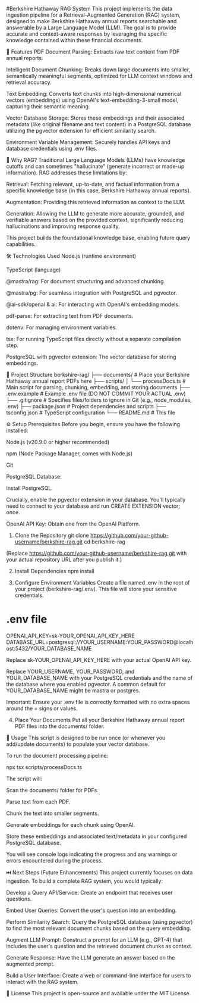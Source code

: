 #Berkshire Hathaway RAG System
This project implements the data ingestion pipeline for a Retrieval-Augmented Generation (RAG) system, designed to make Berkshire Hathaway annual reports searchable and answerable by a Large Language Model (LLM). The goal is to provide accurate and context-aware responses by leveraging the specific knowledge contained within these financial documents.

🌟 Features
PDF Document Parsing: Extracts raw text content from PDF annual reports.

Intelligent Document Chunking: Breaks down large documents into smaller, semantically meaningful segments, optimized for LLM context windows and retrieval accuracy.

Text Embedding: Converts text chunks into high-dimensional numerical vectors (embeddings) using OpenAI's text-embedding-3-small model, capturing their semantic meaning.

Vector Database Storage: Stores these embeddings and their associated metadata (like original filename and text content) in a PostgreSQL database utilizing the pgvector extension for efficient similarity search.

Environment Variable Management: Securely handles API keys and database credentials using .env files.

🚀 Why RAG?
Traditional Large Language Models (LLMs) have knowledge cutoffs and can sometimes "hallucinate" (generate incorrect or made-up information). RAG addresses these limitations by:

Retrieval: Fetching relevant, up-to-date, and factual information from a specific knowledge base (in this case, Berkshire Hathaway annual reports).

Augmentation: Providing this retrieved information as context to the LLM.

Generation: Allowing the LLM to generate more accurate, grounded, and verifiable answers based on the provided context, significantly reducing hallucinations and improving response quality.

This project builds the foundational knowledge base, enabling future query capabilities.

🛠️ Technologies Used
Node.js (runtime environment)

TypeScript (language)

@mastra/rag: For document structuring and advanced chunking.

@mastra/pg: For seamless integration with PostgreSQL and pgvector.

@ai-sdk/openai & ai: For interacting with OpenAI's embedding models.

pdf-parse: For extracting text from PDF documents.

dotenv: For managing environment variables.

tsx: For running TypeScript files directly without a separate compilation step.

PostgreSQL with pgvector extension: The vector database for storing embeddings.

📂 Project Structure
berkshire-rag/
├── documents/                  # Place your Berkshire Hathaway annual report PDFs here
├── scripts/
│   └── processDocs.ts          # Main script for parsing, chunking, embedding, and storing documents
├── .env.example                # Example .env file (DO NOT COMMIT YOUR ACTUAL .env)
├── .gitignore                  # Specifies files/folders to ignore in Git (e.g., node_modules, .env)
├── package.json                # Project dependencies and scripts
├── tsconfig.json               # TypeScript configuration
└── README.md                   # This file

⚙️ Setup
Prerequisites
Before you begin, ensure you have the following installed:

Node.js (v20.9.0 or higher recommended)

npm (Node Package Manager, comes with Node.js)

Git

PostgreSQL Database:

Install PostgreSQL.

Crucially, enable the pgvector extension in your database. You'll typically need to connect to your database and run CREATE EXTENSION vector; once.

OpenAI API Key: Obtain one from the OpenAI Platform.

1. Clone the Repository
git clone https://github.com/your-github-username/berkshire-rag.git
cd berkshire-rag

(Replace https://github.com/your-github-username/berkshire-rag.git with your actual repository URL after you publish it.)

2. Install Dependencies
npm install

3. Configure Environment Variables
Create a file named .env in the root of your project (berkshire-rag/.env). This file will store your sensitive credentials.

# .env file
OPENAI_API_KEY=sk-YOUR_OPENAI_API_KEY_HERE
DATABASE_URL=postgresql://YOUR_USERNAME:YOUR_PASSWORD@localhost:5432/YOUR_DATABASE_NAME

Replace sk-YOUR_OPENAI_API_KEY_HERE with your actual OpenAI API key.

Replace YOUR_USERNAME, YOUR_PASSWORD, and YOUR_DATABASE_NAME with your PostgreSQL credentials and the name of the database where you enabled pgvector. A common default for YOUR_DATABASE_NAME might be mastra or postgres.

Important: Ensure your .env file is correctly formatted with no extra spaces around the = signs or values.

4. Place Your Documents
Put all your Berkshire Hathaway annual report PDF files into the documents/ folder.

🚀 Usage
This script is designed to be run once (or whenever you add/update documents) to populate your vector database.

To run the document processing pipeline:

npx tsx scripts/processDocs.ts

The script will:

Scan the documents/ folder for PDFs.

Parse text from each PDF.

Chunk the text into smaller segments.

Generate embeddings for each chunk using OpenAI.

Store these embeddings and associated text/metadata in your configured PostgreSQL database.

You will see console logs indicating the progress and any warnings or errors encountered during the process.

⏭️ Next Steps (Future Enhancements)
This project currently focuses on data ingestion. To build a complete RAG system, you would typically:

Develop a Query API/Service: Create an endpoint that receives user questions.

Embed User Queries: Convert the user's question into an embedding.

Perform Similarity Search: Query the PostgreSQL database (using pgvector) to find the most relevant document chunks based on the query embedding.

Augment LLM Prompt: Construct a prompt for an LLM (e.g., GPT-4) that includes the user's question and the retrieved document chunks as context.

Generate Response: Have the LLM generate an answer based on the augmented prompt.

Build a User Interface: Create a web or command-line interface for users to interact with the RAG system.

📄 License
This project is open-source and available under the MIT License.
